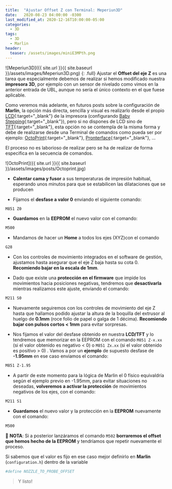 ```yaml
---
title:  "Ajustar Offset Z con Terminal: Meperiun3D"
date:   2020-08-23 04:00:00 -0300
last_modified_at: 2020-12-16T10:00:00-05:00
categories:
  - 3D
tags:
  - 3D
  - Marlin
header:
  teaser: /assets/images/miniE3MPth.png
---
```


![Meperiun3D]({{ site.url }}{{ site.baseurl }}/assets/images/Meperiun3D.png)
{: .full}
Ajustar el **Offset del eje Z** es una tarea que especialmente debemos de realizar si hemos modificado nuestra **impresora 3D**, por ejemplo con un sensor de nivelado como vimos en la anterior entrada de UBL, aunque no sería el único contexto en el que fuese aplicable.

Como veremos más adelante, en futuros posts sobre la configuración de **Marlin**, la opción más directa, sencilla y visual es realizarlo desde el propio [LCD](https://reprap.org/wiki/RepRapDiscount_Full_Graphic_Smart_Controller){:target="_blank"} de la impresora (configurando [Baby Stepping](https://marlinfw.org/docs/gcode/M290.html){:target="_blank"}), pero si no dispones de LCD sino de [TFT](https://reprap.org/wiki/Mks_tft){:target="_blank"}, esta opción no se contempla de la misma forma y debe de realizarse desde una Terminal de comandos como pueda ser por ejemplo: [OctoPrint](https://lordpedal.github.io/docker/3d/octoprint-docker/){:target="_blank"}, [Pronterface](https://www.pronterface.com/){:target="_blank"}, …

El proceso no es laborioso de realizar pero se ha de realizar de forma especifica en la secuencia de comandos.

![OctoPrint]({{ site.url }}{{ site.baseurl }}/assets/images/posts/Octoprint.jpg)

- **Calentar cama y fusor** a sus temperaturas de impresión habitual, esperando unos minutos para que se estabilicen las dilataciones que se producen

- Fijamos el **desfase a valor 0** enviando el siguiente comando:

```bash
M851 Z0
```

- **Guardamos** en la **EEPROM** el nuevo valor con el comando:

```bash
M500
```

- Mandamos de hacer un **Home** a todos los ejes (XYZ)con el comando

```bash
G28
```

- Con los controles de movimiento integrados en el software de gestión, ajustamos hasta asegurar que el eje Z baja hasta su cota 0. **Recomiendo bajar en la escala de 1mm**.

- Dado que existe una **protección en el firmware** que impide los movimientos hacia posiciones negativas, tendremos que **desactivarla** mientras realizamos este ajuste, enviando el comando:

```bash
M211 S0
```

- Nuevamente seguiremos con los controles de movimiento del eje Z hasta que hallamos podido ajustar la altura de la boquilla del extrusor al huelgo de **0.1mm** (roce folio de papel o galga de 1 décima). **Recomiendo bajar con pulsos cortos < 1mm** para evitar sorpresas.

- Nos fijamos el valor del desfase obtenido en nuestra **LCD/TFT** y lo tendremos que memorizar en la EEPROM con el comando `M851 Z-x.xx` (si el valor obtenido es negativo < 0) o `M851 Zx.xx` (si el valor obtenido es positivo > 0) .  Vamos a por un **ejemplo** de supuesto desfase de **-1.95mm** en ese caso enviamos el comando:

```bash
M851 Z-1.95
```

- A partir de este momento para la lógica de Marlin el 0 físico equivaldría según el ejemplo previo en -1.95mm, para evitar situaciones no deseadas, **volveremos a activar la protección** de movimientos negativos de los ejes, con el comando:

```bash
M211 S1
```

- **Guardamos** el  nuevo valor y la protección en la **EEPROM** nuevamente con el comando:

```bash
M500
```

📝 **NOTA**: Si a posterior lanzáramos el comando `M502` **borraremos el offset que hemos hecho de la EEPROM** y tendríamos que repetir nuevamente el proceso.

Si sabemos que el valor es fijo en ese caso mejor definirlo en **Marlin** (`configuration.h`) dentro de la variable

```bash
#define NOZZLE_TO_PROBE_OFFSET
```

> Y listo!
